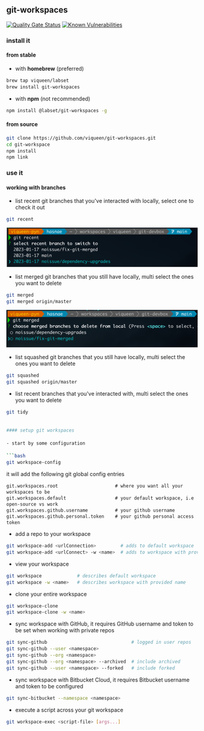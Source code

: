 ## git-workspaces

[![Quality Gate Status](https://sonarcloud.io/api/project_badges/measure?project=viqueen_git-devbox&metric=alert_status)](https://sonarcloud.io/summary/new_code?id=viqueen_git-devbox)
[![Known Vulnerabilities](https://snyk.io/test/github/viqueen/git-devbox/badge.svg?targetFile=package.json)](https://snyk.io/test/github/viqueen/git-devbox?targetFile=package.json)

### install it

#### from stable

- with **homebrew** (preferred)

```bash
brew tap viqueen/labset
brew install git-workspaces
```

- with **npm** (not recommended)

```bash
npm install @labset/git-workspaces -g
```

#### from source

```bash
git clone https://github.com/viqueen/git-workspaces.git
cd git-workspace
npm install
npm link
```

### use it

#### working with branches

- list recent git branches that you've interacted with locally, select one to check it out

```bash
git recent
```

![git recent example](./docs/images/git-recent.png)

- list merged git branches that you still have locally, multi select the ones you want to delete

```bash
git merged
git merged origin/master
```

![git merged example](./docs/images/git-merged.png)

- list squashed git branches that you still have locally, multi select the ones you want to delete

```bash
git squashed
git squashed origin/master
```

- list recent branches that you've interacted with, multi select the ones you want to delete

```bash
git tidy
```

````bash

#### setup git workspaces

- start by some configuration

```bash
git workspace-config
````

it will add the following git global config entries

```text
git.workspaces.root                     # where you want all your workspaces to be
git.workspaces.default                  # your default workspace, i.e open-source vs work
git.workspaces.github.username          # your github username
git.workspaces.github.personal.token    # your github personal access token
```

- add a repo to your workspace

```bash
git workspace-add <urlConnection>         # adds to default workspace
git workspace-add <urlConnect> -w <name>  # adds to workspace with provided name
```

- view your workspace

```bash
git workspace             # describes default workspace
git workspace -w <name>   # describes workspace with provided name
```

- clone your entire workspace

```bash
git workspace-clone
git workspace-clone -w <name>
```

- sync workspace with GitHub, it requires GitHub username and token to be set when working with private repos

```bash
git sync-github                               # logged in user repos
git sync-github --user <namespace>
git sync-github --org <namespace>
git sync-github --org <namespace> --archived  # include archived
git sync-github --user <namespace> --forked   # include forked
```

- sync workspace with Bitbucket Cloud, it requires Bitbucket username and token to be configured

```bash
git sync-bitbucket --namespace <namespace>
```

- execute a script across your git workspace

```bash
git workspace-exec <script-file> [args...]
```
